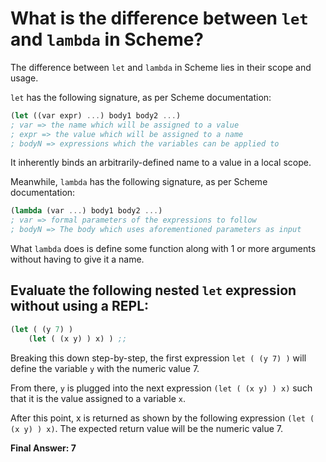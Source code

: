 # What is the difference between `let` and `lambda` in Scheme?

The difference between `let` and `lambda` in Scheme lies in their scope and usage.

`let` has the following signature, as per Scheme documentation:

```scheme
(let ((var expr) ...) body1 body2 ...)
; var => the name which will be assigned to a value
; expr => the value which will be assigned to a name
; bodyN => expressions which the variables can be applied to
```

It inherently binds an arbitrarily-defined name to a value in a local scope.

Meanwhile, `lambda` has the following signature, as per Scheme documentation:

```scheme
(lambda (var ...) body1 body2 ...)
; var => formal parameters of the expressions to follow
; bodyN => The body which uses aforementioned parameters as input
```

What `lambda` does is define some function along with 1 or more arguments without having to give it a name.

## Evaluate the following nested `let` expression without using a REPL:

```scheme
(let ( (y 7) )
    (let ( (x y) ) x) ) ;;
```

Breaking this down step-by-step, the first expression `let ( (y 7) )` will define the variable `y` with the numeric value 7.

From there, `y` is plugged into the next expression `(let ( (x y) ) x)` such that it is the value assigned to a variable `x`.

After this point, x is returned as shown by the following expression `(let ( (x y) ) x)`. The expected return value will be the numeric value 7.

**Final Answer: 7**
